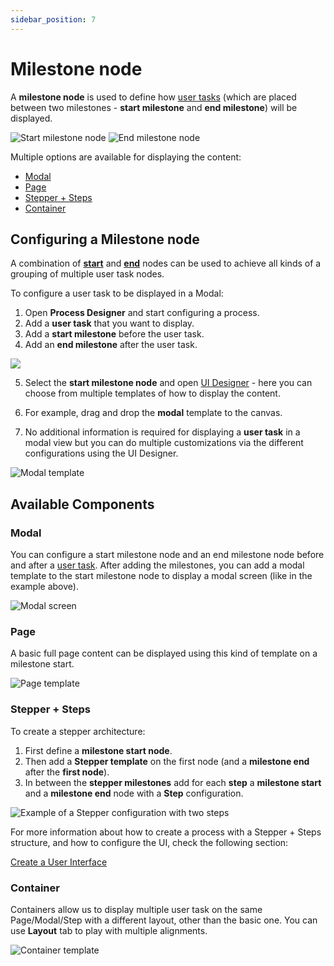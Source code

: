 ```yaml
---
sidebar_position: 7
---
```


# Milestone node

A **milestone node** is used to define how [user tasks](./user-task-node/user-task-node.md) (which are placed between two milestones - **start milestone** and **end milestone**) will be displayed.

![Start milestone node](https://s3.eu-west-1.amazonaws.com/docx.flowx.ai/3.0/milestone_node_start.png#center)
![End milestone node](https://s3.eu-west-1.amazonaws.com/docx.flowx.ai/3.0/milestone_node_end.png#center)

Multiple options are available for displaying the content:

* [Modal](milestone-node.md#modal)
* [Page](milestone-node.md#page)
* [Stepper + Steps](milestone-node.md#stepper--steps)
* [Container](milestone-node.md#container)

## Configuring a Milestone node

A combination of [**start**](../node/start-end-node.md#configuring-a-start-node) and [**end**](./start-end-node.md#configuring-an-end-node) nodes can be used to achieve all kinds of a grouping of multiple user task nodes.

To configure a user task to be displayed in a Modal:

1. Open **Process Designer** and start configuring a process.
2. Add a **user task** that you want to display.
3. Add a **start milestone** before the user task.
4. Add an **end milestone** after the user task.

![](https://s3.eu-west-1.amazonaws.com/docx.flowx.ai/3.0/milestone_node_modal_config.gif)

5. Select the **start milestone node** and open [UI Designer](../ui-designer/ui-designer.md) - here you can choose from multiple templates of how to display the content.

6. For example, drag and drop the **modal** template to the canvas.

7. No additional information is required for displaying a **user task** in a modal view but you can do multiple customizations via the different configurations using the UI Designer.

![Modal template](https://s3.eu-west-1.amazonaws.com/docx.flowx.ai/3.0/milestone_node_modal_config1.gif)

## Available Components

### Modal

You can configure a start milestone node and an end milestone node before and after a [user task](user-task-node/). After adding the milestones, you can add a modal template to the start milestone node to display a modal screen (like in the example above).

![Modal screen](https://s3.eu-west-1.amazonaws.com/docx.flowx.ai/3.0/modal_screen.png)

### Page

A basic full page content can be displayed using this kind of template on a milestone start.

![Page template](https://s3.eu-west-1.amazonaws.com/docx.flowx.ai/3.0/milestone_page.png)

### Stepper + Steps

To create a stepper architecture:

1. First define a **milestone start node**.
2. Then add a **Stepper template** on the first node (and a **milestone end** after the **first node**).
3. In between the **stepper milestones** add for each **step** a **milestone start** and a **milestone end** node with a **Step** configuration.

![Example of a Stepper configuration with two steps](https://s3.eu-west-1.amazonaws.com/docx.flowx.ai/3.0/stepper_config_two_steps.png)

For more information about how to create a process with a Stepper + Steps structure, and how to configure the UI, check the following section:

[Create a User Interface](../../flowx-designer/managing-a-process-flow/creating-a-user-interface.md)

### Container

Containers allow us to display multiple user task on the same Page/Modal/Step with a different layout, other than the basic one. You can use **Layout** tab to play with multiple alignments.

![Container template](https://s3.eu-west-1.amazonaws.com/docx.flowx.ai/3.0/milestone_container.png)
